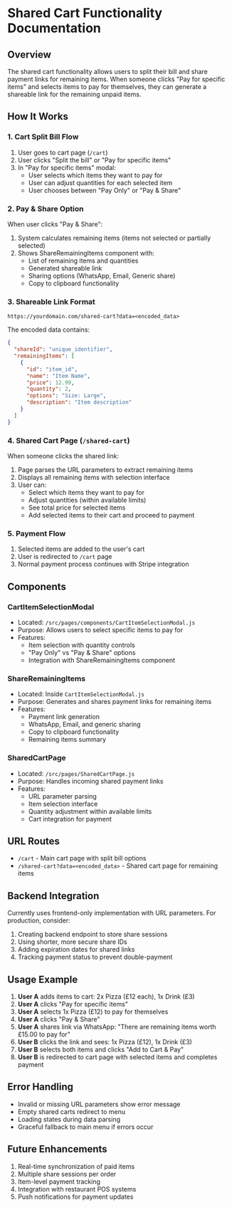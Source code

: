# Shared Cart Functionality Documentation

## Overview
The shared cart functionality allows users to split their bill and share payment links for remaining items. When someone clicks "Pay for specific items" and selects items to pay for themselves, they can generate a shareable link for the remaining unpaid items.

## How It Works

### 1. Cart Split Bill Flow
1. User goes to cart page (`/cart`)
2. User clicks "Split the bill" or "Pay for specific items"
3. In "Pay for specific items" modal:
   - User selects which items they want to pay for
   - User can adjust quantities for each selected item
   - User chooses between "Pay Only" or "Pay & Share"

### 2. Pay & Share Option
When user clicks "Pay & Share":
1. System calculates remaining items (items not selected or partially selected)
2. Shows ShareRemainingItems component with:
   - List of remaining items and quantities
   - Generated shareable link
   - Sharing options (WhatsApp, Email, Generic share)
   - Copy to clipboard functionality

### 3. Shareable Link Format
```
https://yourdomain.com/shared-cart?data=<encoded_data>
```

The encoded data contains:
```json
{
  "shareId": "unique_identifier",
  "remainingItems": [
    {
      "id": "item_id",
      "name": "Item Name",
      "price": 12.99,
      "quantity": 2,
      "options": "Size: Large",
      "description": "Item description"
    }
  ]
}
```

### 4. Shared Cart Page (`/shared-cart`)
When someone clicks the shared link:
1. Page parses the URL parameters to extract remaining items
2. Displays all remaining items with selection interface
3. User can:
   - Select which items they want to pay for
   - Adjust quantities (within available limits)
   - See total price for selected items
   - Add selected items to their cart and proceed to payment

### 5. Payment Flow
1. Selected items are added to the user's cart
2. User is redirected to `/cart` page
3. Normal payment process continues with Stripe integration

## Components

### CartItemSelectionModal
- Located: `/src/pages/components/CartItemSelectionModal.js`
- Purpose: Allows users to select specific items to pay for
- Features:
  - Item selection with quantity controls
  - "Pay Only" vs "Pay & Share" options
  - Integration with ShareRemainingItems component

### ShareRemainingItems
- Located: Inside `CartItemSelectionModal.js`
- Purpose: Generates and shares payment links for remaining items
- Features:
  - Payment link generation
  - WhatsApp, Email, and generic sharing
  - Copy to clipboard functionality
  - Remaining items summary

### SharedCartPage
- Located: `/src/pages/SharedCartPage.js`
- Purpose: Handles incoming shared payment links
- Features:
  - URL parameter parsing
  - Item selection interface
  - Quantity adjustment within available limits
  - Cart integration for payment

## URL Routes
- `/cart` - Main cart page with split bill options
- `/shared-cart?data=<encoded_data>` - Shared cart page for remaining items

## Backend Integration
Currently uses frontend-only implementation with URL parameters. For production, consider:
1. Creating backend endpoint to store share sessions
2. Using shorter, more secure share IDs
3. Adding expiration dates for shared links
4. Tracking payment status to prevent double-payment

## Usage Example

1. **User A** adds items to cart: 2x Pizza (£12 each), 1x Drink (£3)
2. **User A** clicks "Pay for specific items"
3. **User A** selects 1x Pizza (£12) to pay for themselves
4. **User A** clicks "Pay & Share"
5. **User A** shares link via WhatsApp: "There are remaining items worth £15.00 to pay for"
6. **User B** clicks the link and sees: 1x Pizza (£12), 1x Drink (£3)
7. **User B** selects both items and clicks "Add to Cart & Pay"
8. **User B** is redirected to cart page with selected items and completes payment

## Error Handling
- Invalid or missing URL parameters show error message
- Empty shared carts redirect to menu
- Loading states during data parsing
- Graceful fallback to main menu if errors occur

## Future Enhancements
1. Real-time synchronization of paid items
2. Multiple share sessions per order
3. Item-level payment tracking
4. Integration with restaurant POS systems
5. Push notifications for payment updates
